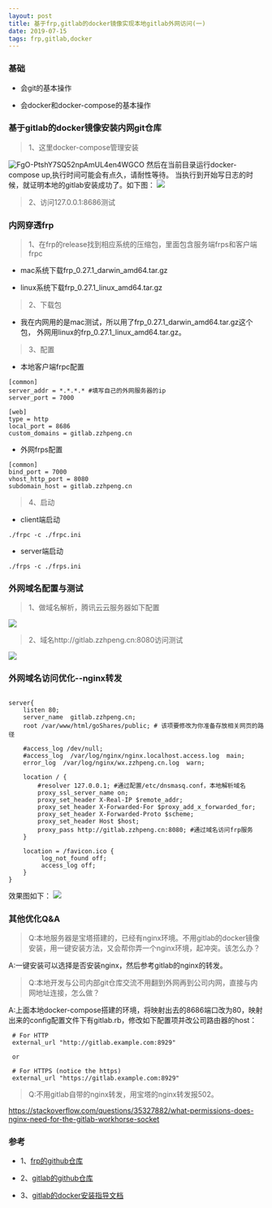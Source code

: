 ```yaml
---
layout: post
title: 基于frp,gitlab的docker镜像实现本地gitlab外网访问(一)
date: 2019-07-15 
tags: frp,gitlab,docker
---
```

### 基础
* 会git的基本操作

* 会docker和docker-compose的基本操作


### 基于gitlab的docker镜像安装内网git仓库
> 1、这里docker-compose管理安装

![FgO-PtshY7SQ52npAmUL4en4WGCO](http://img.zzhpeng.cn/FgO-PtshY7SQ52npAmUL4en4WGCO)
然后在当前目录运行docker-compose up,执行时间可能会有点久，请耐性等待。
当执行到开始写日志的时候，就证明本地的gitlab安装成功了。如下图：
![](http://img.zzhpeng.cn/FrMofWRxKkWDy7Nn2Lb4JwjAesJz)

> 2、访问127.0.0.1:8686测试

### 内网穿透frp
> 1、在frp的release找到相应系统的压缩包，里面包含服务端frps和客户端frpc

* mac系统下载frp_0.27.1_darwin_amd64.tar.gz

* linux系统下载frp_0.27.1_linux_amd64.tar.gz

> 2、下载包

* 我在内网用的是mac测试，所以用了frp_0.27.1_darwin_amd64.tar.gz这个包，
外网用linux的frp_0.27.1_linux_amd64.tar.gz。

> 3、配置

* 本地客户端frpc配置

```
[common]
server_addr = *.*.*.* #填写自己的外网服务器的ip
server_port = 7000

[web] 
type = http
local_port = 8686
custom_domains = gitlab.zzhpeng.cn                               

```

* 外网frps配置

```
[common]
bind_port = 7000
vhost_http_port = 8080
subdomain_host = gitlab.zzhpeng.cn                            

```

> 4、启动

* client端启动

```
./frpc -c ./frpc.ini
```


* server端启动

```
./frps -c ./frps.ini
```



### 外网域名配置与测试
> 1、做域名解析，腾讯云云服务器如下配置

![](http://img.zzhpeng.cn/Fpud9LMVf-xDNvznnHnfWusl8N7W)

> 2、域名http://gitlab.zzhpeng.cn:8080访问测试

![](http://img.zzhpeng.cn/FuPWVEIWOixgp6wM2vmBfP84_emk)

### 外网域名访问优化--nginx转发
```

server{
    listen 80;
    server_name  gitlab.zzhpeng.cn;
    root /var/www/html/goShares/public; # 该项要修改为你准备存放相关网页的路径

    #access_log /dev/null;
    #access_log  /var/log/nginx/nginx.localhost.access.log  main;
    error_log  /var/log/nginx/wx.zzhpeng.cn.log  warn;

    location / {
        #resolver 127.0.0.1; #通过配置/etc/dnsmasq.conf，本地解析域名
        proxy_ssl_server_name on;
        proxy_set_header X-Real-IP $remote_addr;
        proxy_set_header X-Forwarded-For $proxy_add_x_forwarded_for;
        proxy_set_header X-Forwarded-Proto $scheme;
        proxy_set_header Host $host;
        proxy_pass http://gitlab.zzhpeng.cn:8080; #通过域名访问frp服务
    }

    location = /favicon.ico {
         log_not_found off;
         access_log off;
    }
}
```
效果图如下：
![](http://img.zzhpeng.cn/FiasTv3nEaiDaxUK_PcotivGkE9F)

### 其他优化Q&A
> Q:本地服务器是宝塔搭建的，已经有nginx环境。不用gitlab的docker镜像安装，用一键安装方法，又会帮你弄一个nginx环境，起冲突。该怎么办？

A:一键安装可以选择是否安装nginx，然后参考gitlab的nginx的转发。

> Q:本地开发与公司内部git仓库交流不用翻到外网再到公司内网，直接与内网地址连接，怎么做？

A:上面本地docker-compose搭建的环境，将映射出去的8686端口改为80，映射出来的config配置文件下有gitlab.rb，修改如下配置项并改公司路由器的host：
```
 # For HTTP
 external_url "http://gitlab.example.com:8929"

 or

 # For HTTPS (notice the https)
 external_url "https://gitlab.example.com:8929"
```

> Q:不用gitlab自带的nginx转发，用宝塔的nginx转发报502。

https://stackoverflow.com/questions/35327882/what-permissions-does-nginx-need-for-the-gitlab-workhorse-socket




### 参考
* 1、[frp的github仓库](https://github.com/fatedier/frp)

* 2、[gitlab的github仓库](https://github.com/gitlabhq/gitlabhq)

* 3、[gitlab的docker安装指导文档](https://docs.gitlab.com/omnibus/docker/)

